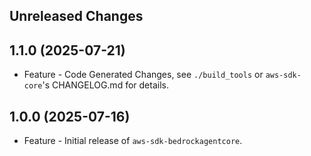 Unreleased Changes
------------------

1.1.0 (2025-07-21)
------------------

* Feature - Code Generated Changes, see `./build_tools` or `aws-sdk-core`'s CHANGELOG.md for details.

1.0.0 (2025-07-16)
------------------

* Feature - Initial release of `aws-sdk-bedrockagentcore`.

